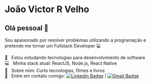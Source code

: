 
# João Victor R Velho

## Olá pessoal 👋
Sou apaixonado por resolver problemas utilizando a programação e
pretendo me tornar um Fullstack Developer :computer:

 :rocket:  &nbsp; Estou estudando tecnologias para desenvolvimento de software
 <br/> :computer: &nbsp; Minha stack atual: ReactJS, Node.js, React Native
 <br/> 💬  &nbsp; Sobre mim: Curto tecnologias, filmes e livros
 <br/> :email: &nbsp; Entre em contato comigo: [![Linkedin Badge](https://img.shields.io/badge/-JoãoVictorVelho-blue?style=flat-square&logo=Linkedin&logoColor=white&link=https://www.linkedin.com/in/joaovrvelho/)](https://www.linkedin.com/in/joaovrvelho/)
| [![Gmail Badge](https://img.shields.io/badge/-joaovictor.rv39@gmail.com-c14438?style=flat-square&logo=Gmail&logoColor=white&link=mailto:joaovictor.rv39@gmail.com)](mailto:joaovictor.rv39@gmail.com)


<!--
**JoaoVelho/JoaoVelho** is a ✨ _special_ ✨ repository because its `README.md` (this file) appears on your GitHub profile.

Here are some ideas to get you started:

- 🔭 I’m currently working on ...
- 🌱 I’m currently learning ...
- 👯 I’m looking to collaborate on ...
- 🤔 I’m looking for help with ...
- 💬 Ask me about ...
- 📫 How to reach me: ...
- 😄 Pronouns: ...
- ⚡ Fun fact: ...
-->
